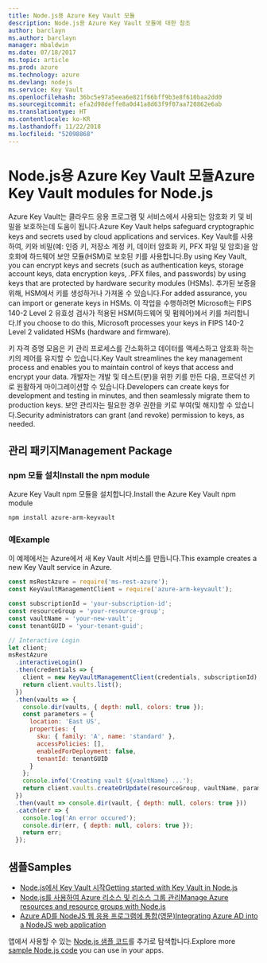```yaml
---
title: Node.js용 Azure Key Vault 모듈
description: Node.js용 Azure Key Vault 모듈에 대한 참조
author: barclayn
ms.author: barclayn
manager: mbaldwin
ms.date: 07/18/2017
ms.topic: article
ms.prod: azure
ms.technology: azure
ms.devlang: nodejs
ms.service: Key Vault
ms.openlocfilehash: 36bc5e97a5eea6e821f66bff9b3e8f610baa2dd0
ms.sourcegitcommit: efa2d98deffe8a0d41a8d63f9f07aa720862e6ab
ms.translationtype: HT
ms.contentlocale: ko-KR
ms.lasthandoff: 11/22/2018
ms.locfileid: "52098868"
---
```

# <a name="azure-key-vault-modules-for-nodejs"></a><span data-ttu-id="1e4c0-103">Node.js용 Azure Key Vault 모듈</span><span class="sxs-lookup"><span data-stu-id="1e4c0-103">Azure Key Vault modules for Node.js</span></span>

<span data-ttu-id="1e4c0-104">Azure Key Vault는 클라우드 응용 프로그램 및 서비스에서 사용되는 암호화 키 및 비밀을 보호하는데 도움이 됩니다.</span><span class="sxs-lookup"><span data-stu-id="1e4c0-104">Azure Key Vault helps safeguard cryptographic keys and secrets used by cloud applications and services.</span></span> <span data-ttu-id="1e4c0-105">Key Vault를 사용하여, 키와 비밀(예: 인증 키, 저장소 계정 키, 데이터 암호화 키, PFX 파일 및 암호)을 암호화에 하드웨어 보안 모듈(HSM)로 보호된 키를 사용합니다.</span><span class="sxs-lookup"><span data-stu-id="1e4c0-105">By using Key Vault, you can encrypt keys and secrets (such as authentication keys, storage account keys, data encryption keys, .PFX files, and passwords) by using keys that are protected by hardware security modules (HSMs).</span></span> <span data-ttu-id="1e4c0-106">추가된 보증을 위해, HSM에서 키를 생성하거나 가져올 수 있습니다.</span><span class="sxs-lookup"><span data-stu-id="1e4c0-106">For added assurance, you can import or generate keys in HSMs.</span></span> <span data-ttu-id="1e4c0-107">이 작업을 수행하려면 Microsoft는 FIPS 140-2 Level 2 유효성 검사가 적용된 HSM(하드웨어 및 펌웨어)에서 키를 처리합니다.</span><span class="sxs-lookup"><span data-stu-id="1e4c0-107">If you choose to do this, Microsoft processes your keys in FIPS 140-2 Level 2 validated HSMs (hardware and firmware).</span></span>

<span data-ttu-id="1e4c0-108">키 자격 증명 모음은 키 관리 프로세스를 간소화하고 데이터를 액세스하고 암호화 하는 키의 제어를 유지할 수 있습니다.</span><span class="sxs-lookup"><span data-stu-id="1e4c0-108">Key Vault streamlines the key management process and enables you to maintain control of keys that access and encrypt your data.</span></span> <span data-ttu-id="1e4c0-109">개발자는 개발 및 테스트(분)을 위한 키를 만든 다음, 프로덕션 키로 원활하게 마이그레이션할 수 있습니다.</span><span class="sxs-lookup"><span data-stu-id="1e4c0-109">Developers can create keys for development and testing in minutes, and then seamlessly migrate them to production keys.</span></span> <span data-ttu-id="1e4c0-110">보안 관리자는 필요한 경우 권한을 키로 부여(및 해지)할 수 있습니다.</span><span class="sxs-lookup"><span data-stu-id="1e4c0-110">Security administrators can grant (and revoke) permission to keys, as needed.</span></span>

## <a name="management-package"></a><span data-ttu-id="1e4c0-111">관리 패키지</span><span class="sxs-lookup"><span data-stu-id="1e4c0-111">Management Package</span></span>

### <a name="install-the-npm-module"></a><span data-ttu-id="1e4c0-112">npm 모듈 설치</span><span class="sxs-lookup"><span data-stu-id="1e4c0-112">Install the npm module</span></span> 

<span data-ttu-id="1e4c0-113">Azure Key Vault npm 모듈을 설치합니다.</span><span class="sxs-lookup"><span data-stu-id="1e4c0-113">Install the Azure Key Vault npm module</span></span>

```bash
npm install azure-arm-keyvault
```

### <a name="example"></a><span data-ttu-id="1e4c0-114">예</span><span class="sxs-lookup"><span data-stu-id="1e4c0-114">Example</span></span>

<span data-ttu-id="1e4c0-115">이 예제에서는 Azure에서 새 Key Vault 서비스를 만듭니다.</span><span class="sxs-lookup"><span data-stu-id="1e4c0-115">This example creates a new Key Vault service in Azure.</span></span>

```javascript
const msRestAzure = require('ms-rest-azure');
const KeyVaultManagementClient = require('azure-arm-keyvault');

const subscriptionId = 'your-subscription-id';
const resourceGroup = 'your-resource-group';
const vaultName = 'your-new-vault';
const tenantGUID = 'your-tenant-guid';

// Interactive Login
let client;
msRestAzure
  .interactiveLogin()
  .then(credentials => {
    client = new KeyVaultManagementClient(credentials, subscriptionId);
    return client.vaults.list();
  })
  .then(vaults => {
    console.dir(vaults, { depth: null, colors: true });
    const parameters = {
      location: 'East US',
      properties: {
        sku: { family: 'A', name: 'standard' },
        accessPolicies: [],
        enabledForDeployment: false,
        tenantId: tenantGUID
      }
    };
    console.info('Creating vault ${vaultName} ...');
    return client.vaults.createOrUpdate(resourceGroup, vaultName, parameters);
  })
  .then(vault => console.dir(vault, { depth: null, colors: true }))
  .catch(err => {
    console.log('An error occured');
    console.dir(err, { depth: null, colors: true });
    return err;
  });
```

## <a name="samples"></a><span data-ttu-id="1e4c0-116">샘플</span><span class="sxs-lookup"><span data-stu-id="1e4c0-116">Samples</span></span>

- [<span data-ttu-id="1e4c0-117">Node.js에서 Key Vault 시작</span><span class="sxs-lookup"><span data-stu-id="1e4c0-117">Getting started with Key Vault in Node.js</span></span>](https://azure.microsoft.com/resources/samples/key-vault-node-getting-started/)
- [<span data-ttu-id="1e4c0-118">Node.js를 사용하여 Azure 리소스 및 리소스 그룹 관리</span><span class="sxs-lookup"><span data-stu-id="1e4c0-118">Manage Azure resources and resource groups with Node.js</span></span>](https://azure.microsoft.com/resources/samples/resource-manager-node-resources-and-groups/) 
- [<span data-ttu-id="1e4c0-119">Azure AD를 NodeJS 웹 응용 프로그램에 통합(영문)</span><span class="sxs-lookup"><span data-stu-id="1e4c0-119">Integrating Azure AD into a NodeJS web application</span></span>](https://azure.microsoft.com/resources/samples/active-directory-node-webapp-openidconnect/) 

<span data-ttu-id="1e4c0-120">앱에서 사용할 수 있는 [Node.js 샘플 코드](https://azure.microsoft.com/resources/samples/?platform=nodejs)를 추가로 탐색합니다.</span><span class="sxs-lookup"><span data-stu-id="1e4c0-120">Explore more [sample Node.js code](https://azure.microsoft.com/resources/samples/?platform=nodejs) you can use in your apps.</span></span>

